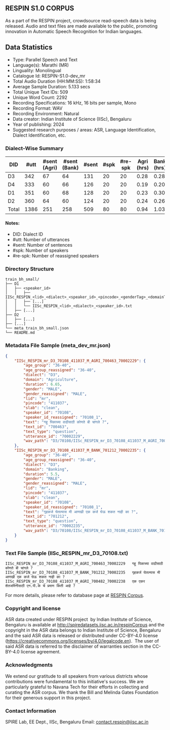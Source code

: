 ## RESPIN S1.0 CORPUS ##

As a part of the RESPIN project, crowdsource read-speech data is being released. Audio and text files
are made available to the public, promoting innovation in Automatic Speech Recognition for Indian languages.

## Data Statistics ##

- Type: Parallel Speech and Text
- Language(s): Marathi (MR)
- Linguality: Monolingual
- Catalogue Id: RESPIN-S1.0-dev_mr
- Total Audio Duration (HH:MM:SS): 1:58:34
- Average Sample Duration: 5.133 secs
- Total Unique Text IDs: 509
- Unique Word Count: 2292
- Recording Specifications: 16 kHz, 16 bits per sample, Mono
- Recording Format: WAV
- Recording Environment: Natural
- Data creator: Indian Institute of Science (IISc), Bengaluru
- Year of publishing: 2024
- Suggested research purposes / areas: ASR, Language Identification, Dialect Identification, etc.

### Dialect-Wise Summary ###
| DID   | #utt | #sent (Agri) | #sent (Bank) | #sent | #spk | #re-spk | Agri (hrs) | Bank (hrs) | Total (hrs) |
|-------|------|--------------|--------------|-------|------|---------|------------|------------|-------------|
| D3 | 342 | 67 | 64 | 131 | 20 | 20 | 0.28 | 0.28 | 0.56 |
| D4 | 333 | 60 | 66 | 126 | 20 | 20 | 0.19 | 0.20 | 0.39 |
| D1 | 351 | 60 | 68 | 128 | 20 | 20 | 0.23 | 0.30 | 0.53 |
| D2 | 360 | 64 | 60 | 124 | 20 | 20 | 0.24 | 0.26 | 0.50 |
| Total | 1386 | 251 | 258 | 509 | 80 | 80 | 0.94 | 1.03 | 1.98 |



#### Notes:
- DID: Dialect ID
- #utt: Number of utterances
- #sent: Number of sentences
- #spk: Number of speakers
- #re-spk: Number of reassigned speakers

### Directory Structure ###
```
train_bh_small/
├── D1
│   ├── <speaker_id>
│   │   ├── IISc_RESPIN_<lid>_<dialect>_<speaker_id>_<pincode>_<genderTag>_<domainTag>_<text_id>_<uttid>.wav
│   │   ├── [...]
│   │   └── IISc_RESPIN_<lid>_<dialect>_<speaker_id>.txt
│   ├── [...]
├── D2
│   ├── [...]
├── [...]
└── meta_train_bh_small.json
└── README.md
```

### Metadata File Sample (meta_dev_mr.json) ###

```json
{
    "IISc_RESPIN_mr_D3_70108_411037_M_AGRI_700463_70002229": {
        "age_group": "36-40",
        "age_group_reassigned": "36-40",
        "dialect": "D3",
        "domain": "Agriculture",
        "duration": 6.65,
        "gender": "MALE",
        "gender_reassigned": "MALE",
        "lid": "mr",
        "pincode": "411037",
        "slab": "clean",
        "speaker_id": "70108",
        "speaker_id_reassigned": "70108_1",
        "text": "गहू पिकाच्या वाढीसाठी कोणते बी चांगले ?",
        "text_id": "700463",
        "text_type": "question",
        "utterance_id": "70002229",
        "wav_path": "D3/70108/IISc_RESPIN_mr_D3_70108_411037_M_AGRI_700463_70002229.wav"
    },
    "IISc_RESPIN_mr_D3_70108_411037_M_BANK_701212_70002235": {
        "age_group": "36-40",
        "age_group_reassigned": "36-40",
        "dialect": "D3",
        "domain": "Banking",
        "duration": 5.5,
        "gender": "MALE",
        "gender_reassigned": "MALE",
        "lid": "mr",
        "pincode": "411037",
        "slab": "clean",
        "speaker_id": "70108",
        "speaker_id_reassigned": "70108_1",
        "text": "गृहकर्ज घेतल्यास मी आणखी एक कर्ज घेऊ शकत नाही का ?",
        "text_id": "701212",
        "text_type": "question",
        "utterance_id": "70002235",
        "wav_path": "D3/70108/IISc_RESPIN_mr_D3_70108_411037_M_BANK_701212_70002235.wav"
    }
}
```

### Text File Sample (IISc_RESPIN_mr_D3_70108.txt) ###
```
IISc_RESPIN_mr_D3_70108_411037_M_AGRI_700463_70002229	गहू पिकाच्या वाढीसाठी कोणते बी चांगले ?
IISc_RESPIN_mr_D3_70108_411037_M_BANK_701212_70002235	गृहकर्ज घेतल्यास मी आणखी एक कर्ज घेऊ शकत नाही का ?
IISc_RESPIN_mr_D3_70108_411037_M_AGRI_700482_70002238	एक एकर शेतजमिनीसाठी एन.पी.के चे प्रमाण किती आहे ?
```

For more details, please refer to database page at [RESPIN Corpus](http://spiredatasets.iisc.ac.in/respinCorpus).

### Copyright and license ###

ASR data created under RESPIN project  by Indian Institute of Science, Bengaluru is available
at http://spiredatasets.iisc.ac.in/respinCorpus and the copyright in the ASR data belongs to
Indian Institute of Science, Bengaluru and the said ASR data is released or distributed under
CC-BY-4.0 license (https://creativecommons.org/licenses/by/4.0/legalcode.en).  The user of
said ASR data is referred to the disclaimer of warranties section in the CC-BY-4.0 license
agreement.


### Acknowledgments ###

We extend our gratitude to all speakers from various districts whose contributions were fundamental to this initiative's success.
We are particularly grateful to Navana Tech for their efforts in collecting and curating the ASR corpus.
We thank the Bill and Melinda Gates Foundation for their generous support in this project.

### Contact Information ###

SPIRE Lab, EE Dept., IISc, Bengaluru
Email: contact.respin@iisc.ac.in